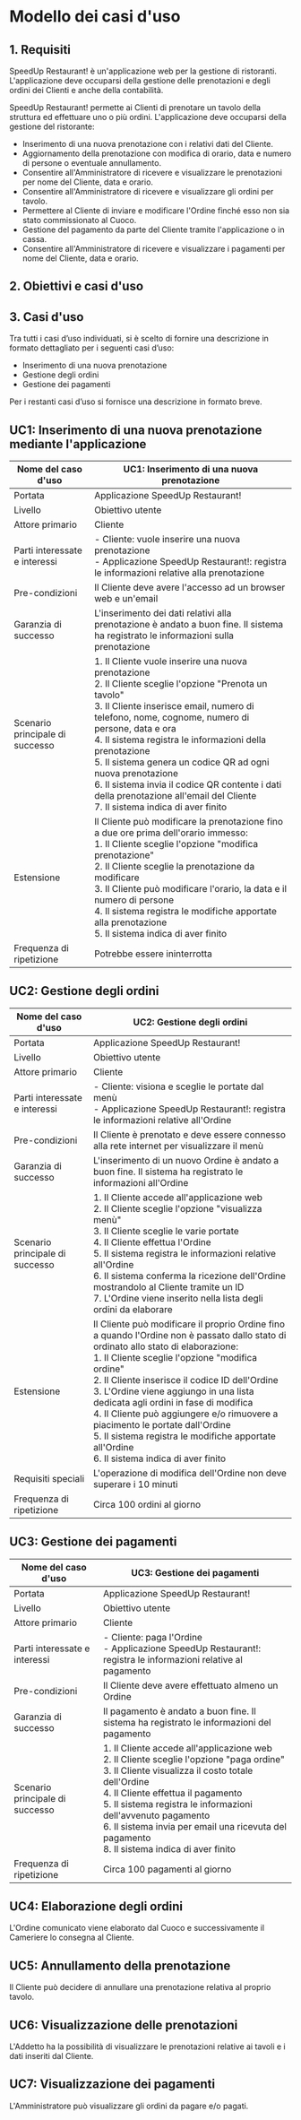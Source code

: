 # Modello dei casi d'uso

## 1. Requisiti

SpeedUp Restaurant! è un'applicazione web per la gestione di ristoranti. L'applicazione deve occuparsi della gestione delle prenotazioni e degli ordini dei Clienti e anche della contabilità.

SpeedUp Restaurant! permette ai Clienti di prenotare un tavolo della struttura ed effettuare uno o più ordini. L'applicazione deve occuparsi della gestione del ristorante:

- Inserimento di una nuova prenotazione con i relativi dati del Cliente.
- Aggiornamento della prenotazione con modifica di orario, data e numero di persone o eventuale annullamento.
- Consentire all'Amministratore di ricevere e visualizzare le prenotazioni per nome del Cliente, data e orario.
- Consentire all'Amministratore di ricevere e visualizzare gli ordini per tavolo.
- Permettere al Cliente di inviare e modificare l'Ordine finché esso non sia stato commissionato al Cuoco.
- Gestione del pagamento da parte del Cliente tramite l'applicazione o in cassa.
- Consentire all'Amministratore di ricevere e visualizzare i pagamenti per nome del Cliente, data e orario.

## 2. Obiettivi e casi d'uso

## 3. Casi d'uso

Tra tutti i casi d’uso individuati, si è scelto di fornire una descrizione in formato dettagliato per i seguenti casi d’uso:

- Inserimento di una nuova prenotazione
- Gestione degli ordini
- Gestione dei pagamenti

Per i restanti casi d’uso si fornisce una descrizione in formato breve.

## UC1: Inserimento di una nuova prenotazione mediante l'applicazione

| Nome del caso d'uso             | UC1: Inserimento di una nuova prenotazione                                                                                                                                                                                                                                                                                                                                                                                                                                           |
|---------------------------------|--------------------------------------------------------------------------------------------------------------------------------------------------------------------------------------------------------------------------------------------------------------------------------------------------------------------------------------------------------------------------------------------------------------------------------------------------------------------------------------|
| Portata                         | Applicazione SpeedUp Restaurant!                                                                                                                                                                                                                                                                                                                                                                                                                                                     |
| Livello                         | Obiettivo utente                                                                                                                                                                                                                                                                                                                                                                                                                                                                     |
| Attore primario                 | Cliente                                                                                                                                                                                                                                                                                                                                                                                                                                                                              |
| Parti interessate e interessi   | - Cliente: vuole inserire una nuova prenotazione<br> - Applicazione SpeedUp Restaurant!: registra le informazioni relative alla prenotazione                                                                                                                                                                                                                                                                                                                                         |
| Pre-condizioni                  | Il Cliente deve avere l'accesso ad un browser web e un'email                                                                                                                                                                                                                                                                                                                                                                                                                         |
| Garanzia di successo            | L'inserimento dei dati relativi alla prenotazione è andato a buon fine. Il sistema ha registrato le informazioni sulla prenotazione                                                                                                                                                                                                                                                                                                                                                  |
| Scenario principale di successo | 1. Il Cliente vuole inserire una nuova prenotazione<br> 2. Il Cliente sceglie l'opzione "Prenota un tavolo"<br> 3. Il Cliente inserisce email, numero di telefono, nome, cognome, numero di persone, data e ora<br> 4. Il sistema registra le informazioni della prenotazione<br> 5. Il sistema genera un codice QR ad ogni nuova prenotazione<br> 6. Il sistema invia il codice QR contente i dati della prenotazione all'email del Cliente<br> 7. Il sistema indica di aver finito |
| Estensione                      | Il Cliente può modificare la prenotazione fino a due ore prima dell'orario immesso:<br> 1. Il Cliente sceglie l'opzione "modifica prenotazione"<br> 2. Il Cliente sceglie la prenotazione da modificare<br> 3. Il Cliente può modificare l'orario, la data e il numero di persone<br> 4. Il sistema registra le modifiche apportate alla prenotazione<br> 5. Il sistema indica di aver finito                                                                                        |
| Frequenza di ripetizione        | Potrebbe essere ininterrotta                                                                                                                                                                                                                                                                                                                                                                                                                                                         |

## UC2: Gestione degli ordini

| Nome del caso d'uso             | UC2: Gestione degli ordini                                                                                                                                                                                                                                                                                                                                                                                                                                                                                                   |
|---------------------------------|------------------------------------------------------------------------------------------------------------------------------------------------------------------------------------------------------------------------------------------------------------------------------------------------------------------------------------------------------------------------------------------------------------------------------------------------------------------------------------------------------------------------------|
| Portata                         | Applicazione SpeedUp Restaurant!                                                                                                                                                                                                                                                                                                                                                                                                                                                                                             |
| Livello                         | Obiettivo utente                                                                                                                                                                                                                                                                                                                                                                                                                                                                                                             |
| Attore primario                 | Cliente                                                                                                                                                                                                                                                                                                                                                                                                                                                                                                                      |
| Parti interessate e interessi   | - Cliente: visiona e sceglie le portate dal menù<br> - Applicazione SpeedUp Restaurant!: registra le informazioni relative all'Ordine                                                                                                                                                                                                                                                                                                                                                                                        |
| Pre-condizioni                  | Il Cliente è prenotato e deve essere connesso alla rete internet per visualizzare il menù                                                                                                                                                                                                                                                                                                                                                                                                                                    |
| Garanzia di successo            | L'inserimento di un nuovo Ordine è andato a buon fine. Il sistema ha registrato le informazioni all'Ordine                                                                                                                                                                                                                                                                                                                                                                                                                   |
| Scenario principale di successo | 1. Il Cliente accede all'applicazione web<br> 2. Il Cliente sceglie l'opzione "visualizza menù"<br> 3. Il Cliente sceglie le varie portate<br> 4. Il Cliente effettua l'Ordine<br> 5. Il sistema registra le informazioni relative all'Ordine<br> 6. Il sistema conferma la ricezione dell'Ordine mostrandolo al Cliente tramite un ID<br> 7. L'Ordine viene inserito nella lista degli ordini da elaborare                                                                                                                  |
| Estensione                      | Il Cliente può modificare il proprio Ordine fino a quando l'Ordine non è passato dallo stato di ordinato allo stato di elaborazione:<br> 1. Il Cliente sceglie l'opzione "modifica ordine"<br> 2. Il Cliente inserisce il codice ID dell'Ordine<br> 3. L'Ordine viene aggiungo in una lista dedicata agli ordini in fase di modifica<br> 4. Il Cliente può aggiungere e/o rimuovere a piacimento le portate dall'Ordine<br> 5. Il sistema registra le modifiche apportate all'Ordine<br> 6. Il sistema indica di aver finito |
| Requisiti speciali              | L'operazione di modifica dell'Ordine non deve superare i 10 minuti                                                                                                                                                                                                                                                                                                                                                                                                                                                           |
| Frequenza di ripetizione        | Circa 100 ordini al giorno                                                                                                                                                                                                                                                                                                                                                                                                                                                                                                   |

## UC3: Gestione dei pagamenti

| Nome del caso d'uso                           | UC3: Gestione dei pagamenti                                                                                                                                                                                                                                                                                                                                          |
|-----------------------------------------------|----------------------------------------------------------------------------------------------------------------------------------------------------------------------------------------------------------------------------------------------------------------------------------------------------------------------------------------------------------------------|
| Portata                                       | Applicazione SpeedUp Restaurant!                                                                                                                                                                                                                                                                                                                                     |
| Livello                                       | Obiettivo utente                                                                                                                                                                                                                                                                                                                                                     |
| Attore primario                               | Cliente                                                                                                                                                                                                                                                                                                                                                              |
| Parti interessate e interessi                 | - Cliente: paga l'Ordine<br> - Applicazione SpeedUp Restaurant!: registra le informazioni relative al pagamento                                                                                                                                                                                                                                                      |
| Pre-condizioni                                | Il Cliente deve avere effettuato almeno un Ordine                                                                                                                                                                                                                                                                                                                    |
| Garanzia di successo                          | Il pagamento è andato a buon fine. Il sistema ha registrato le informazioni del pagamento                                                                                                                                                                                                                                                                            |
| Scenario principale di successo               | 1. Il Cliente accede all'applicazione web<br> 2. Il Cliente sceglie l'opzione "paga ordine"<br> 3. Il Cliente visualizza il costo totale dell'Ordine<br> 4. Il Cliente effettua il pagamento<br> 5. Il sistema registra le informazioni dell'avvenuto pagamento<br> 6. Il sistema invia per email una ricevuta del pagamento<br> 8. Il sistema indica di aver finito |
| Frequenza di ripetizione                      | Circa 100 pagamenti al giorno                                                                                                                                                                                                                                                                                                                                        |

## UC4: Elaborazione degli ordini

L'Ordine comunicato viene elaborato dal Cuoco e successivamente il Cameriere lo consegna al Cliente.

## UC5: Annullamento della prenotazione

Il Cliente può decidere di annullare una prenotazione relativa al proprio tavolo.

## UC6: Visualizzazione delle prenotazioni

L'Addetto ha la possibilità di visualizzare le prenotazioni relative ai tavoli e i dati inseriti dal Cliente.

## UC7: Visualizzazione dei pagamenti

L'Amministratore può visualizzare gli ordini da pagare e/o pagati.
